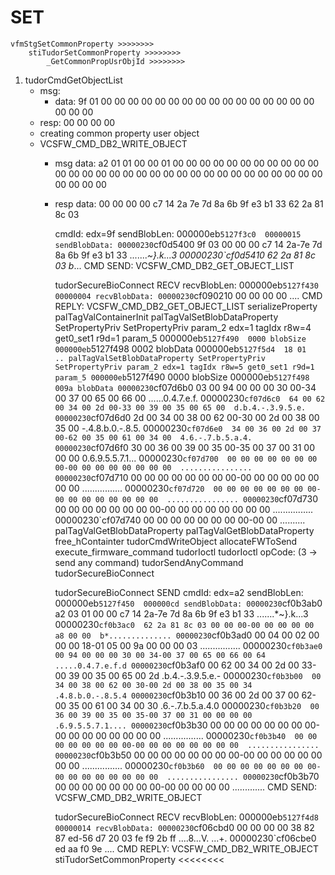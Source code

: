 # SET
    vfmStgSetCommonProperty >>>>>>>>
        stiTudorSetCommonProperty >>>>>>>>
            _GetCommonPropUsrObjId >>>>>>>>
1. tudorCmdGetObjectList
    - msg:
        - data:
                9f 01 00 00 00 00 00 00 00 00 00 00 00 00 00 00 00 00 00 00 00
    - resp:
          00 00 00 00
    - creating common property user object
    - VCSFW_CMD_DB2_WRITE_OBJECT
        - msg data:
            a2 01 01 00 00 01 00 00 00 00 00 00 00 00 00 00
            00 00 00 00 00 00 00 00 00 00 00 00 00 00 00 00
            00 00 00 00 00 00 00 00 00
        - resp data:
            00 00 00 00 c7 14 2a 7e 7d 8a 6b 9f e3 b1 33 62
            2a 81 8c 03

            cmdId:
            edx=9f
            sendBlobLen:
            000000eb`5127f3c0  00000015
            sendBlobData:
            00000230`cf0d5400  9f 03 00 00 00 c7 14 2a-7e 7d 8a 6b 9f e3 b1 33  .......*~}.k...3
            00000230`cf0d5410  62 2a 81 8c 03                                   b*...
            CMD SEND: VCSFW_CMD_DB2_GET_OBJECT_LIST

            tudorSecureBioConnect RECV
            recvBlobLen:
            000000eb`5127f430  00000004
            recvBlobData:
            00000230`cf090210  00 00 00 00                                      ....
            CMD REPLY: VCSFW_CMD_DB2_GET_OBJECT_LIST
            serializeProperty
            palTagValContainerInit
            palTagValSetBlobDataProperty
            SetPropertyPriv
            SetPropertyPriv
            param_2
            edx=1
            tagIdx
            r8w=4
            get0_set1
            r9d=1
            param_5
            000000eb`5127f490  0000
            blobSize
            000000eb`5127f498  0002
            blobData
            000000eb`5127f5d4  18 01                                            ..
            palTagValSetBlobDataProperty
            SetPropertyPriv
            SetPropertyPriv
            param_2
            edx=1
            tagIdx
            r8w=5
            get0_set1
            r9d=1
            param_5
            000000eb`5127f490  0000
            blobSize
            000000eb`5127f498  009a
            blobData
            00000230`cf07d6b0  03 00 94 00 00 00 30 00-34 00 37 00 65 00 66 00  ......0.4.7.e.f.
            00000230`cf07d6c0  64 00 62 00 34 00 2d 00-33 00 39 00 35 00 65 00  d.b.4.-.3.9.5.e.
            00000230`cf07d6d0  2d 00 34 00 38 00 62 00-30 00 2d 00 38 00 35 00  -.4.8.b.0.-.8.5.
            00000230`cf07d6e0  34 00 36 00 2d 00 37 00-62 00 35 00 61 00 34 00  4.6.-.7.b.5.a.4.
            00000230`cf07d6f0  30 00 36 00 39 00 35 00-35 00 37 00 31 00 00 00  0.6.9.5.5.7.1...
            00000230`cf07d700  00 00 00 00 00 00 00 00-00 00 00 00 00 00 00 00  ................
            00000230`cf07d710  00 00 00 00 00 00 00 00-00 00 00 00 00 00 00 00  ................
            00000230`cf07d720  00 00 00 00 00 00 00 00-00 00 00 00 00 00 00 00  ................
            00000230`cf07d730  00 00 00 00 00 00 00 00-00 00 00 00 00 00 00 00  ................
            00000230`cf07d740  00 00 00 00 00 00 00 00-00 00                    ..........
            palTagValGetBlobDataProperty
            palTagValGetBlobDataProperty
            free_hContainter
            tudorCmdWriteObject
            allocateFWToSend
            execute_firmware_command
            tudorIoctl
            tudorIoctl opCode: (3 -> send any command)
            tudorSendAnyCommand
            tudorSecureBioConnect

            tudorSecureBioConnect SEND
            cmdId:
            edx=a2
            sendBlobLen:
            000000eb`5127f450  000000cd
            sendBlobData:
            00000230`cf0b3ab0  a2 03 01 00 00 c7 14 2a-7e 7d 8a 6b 9f e3 b1 33  .......*~}.k...3
            00000230`cf0b3ac0  62 2a 81 8c 03 00 00 00-00 00 00 00 00 a8 00 00  b*..............
            00000230`cf0b3ad0  00 04 00 02 00 00 00 18-01 05 00 9a 00 00 00 03  ................
            00000230`cf0b3ae0  00 94 00 00 00 30 00 34-00 37 00 65 00 66 00 64  .....0.4.7.e.f.d
            00000230`cf0b3af0  00 62 00 34 00 2d 00 33-00 39 00 35 00 65 00 2d  .b.4.-.3.9.5.e.-
            00000230`cf0b3b00  00 34 00 38 00 62 00 30-00 2d 00 38 00 35 00 34  .4.8.b.0.-.8.5.4
            00000230`cf0b3b10  00 36 00 2d 00 37 00 62-00 35 00 61 00 34 00 30  .6.-.7.b.5.a.4.0
            00000230`cf0b3b20  00 36 00 39 00 35 00 35-00 37 00 31 00 00 00 00  .6.9.5.5.7.1....
            00000230`cf0b3b30  00 00 00 00 00 00 00 00-00 00 00 00 00 00 00 00  ................
            00000230`cf0b3b40  00 00 00 00 00 00 00 00-00 00 00 00 00 00 00 00  ................
            00000230`cf0b3b50  00 00 00 00 00 00 00 00-00 00 00 00 00 00 00 00  ................
            00000230`cf0b3b60  00 00 00 00 00 00 00 00-00 00 00 00 00 00 00 00  ................
            00000230`cf0b3b70  00 00 00 00 00 00 00 00-00 00 00 00 00           .............
            CMD SEND: VCSFW_CMD_DB2_WRITE_OBJECT

            tudorSecureBioConnect RECV
            recvBlobLen:
            000000eb`5127f4d8  00000014
            recvBlobData:
            00000230`cf06cbd0  00 00 00 00 38 82 87 ed-56 d7 20 03 fe f9 2b ff  ....8...V. ...+.
            00000230`cf06cbe0  ed aa f0 9e                                      ....
            CMD REPLY: VCSFW_CMD_DB2_WRITE_OBJECT
        stiTudorSetCommonProperty <<<<<<<<

